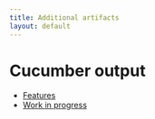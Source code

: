 ```yaml
---
title: Additional artifacts
layout: default
---
```


# Cucumber output

* [Features](features.html)
* [Work in progress](wip.html)

